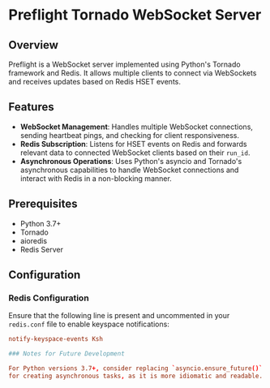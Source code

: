 # Preflight Tornado WebSocket Server

## Overview

Preflight is a WebSocket server implemented using Python's Tornado framework and Redis. It allows multiple clients to connect via WebSockets and receives updates based on Redis HSET events. 

## Features

- **WebSocket Management**: Handles multiple WebSocket connections, sending heartbeat pings, and checking for client responsiveness.
- **Redis Subscription**: Listens for HSET events on Redis and forwards relevant data to connected WebSocket clients based on their `run_id`.
- **Asynchronous Operations**: Uses Python's asyncio and Tornado's asynchronous capabilities to handle WebSocket connections and interact with Redis in a non-blocking manner.

## Prerequisites

- Python 3.7+
- Tornado
- aioredis
- Redis Server

## Configuration

### Redis Configuration

Ensure that the following line is present and uncommented in your `redis.conf` file to enable keyspace notifications:

```conf
notify-keyspace-events Ksh

### Notes for Future Development

For Python versions 3.7+, consider replacing `asyncio.ensure_future()` with `asyncio.create_task()`
for creating asynchronous tasks, as it is more idiomatic and readable.

